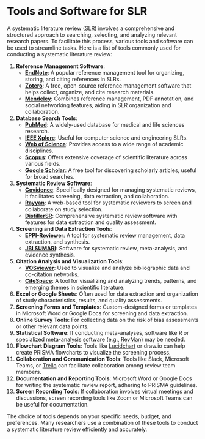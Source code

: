 # Tools and Software for SLR

A systematic literature review (SLR) involves a comprehensive and structured approach to searching, selecting, and analyzing relevant research papers. To facilitate this process, various tools and software can be used to streamline tasks. Here is a list of tools commonly used for conducting a systematic literature review:

1. **Reference Management Software**:
   * [**EndNote**](https://endnote.com/): A popular reference management tool for organizing, storing, and citing references in SLRs.
   * [**Zotero**](https://www.zotero.org/): A free, open-source reference management software that helps collect, organize, and cite research materials.
   * [**Mendeley**](https://www.mendeley.com/): Combines reference management, PDF annotation, and social networking features, aiding in SLR organization and collaboration.
2. **Database Search Tools**:
   * [**PubMed**](https://pubmed.ncbi.nlm.nih.gov/): A widely-used database for medical and life sciences research.
   * [**IEEE Xplore**](https://ieeexplore.ieee.org/Xplore/home.jsp): Useful for computer science and engineering SLRs.
   * [**Web of Science**](https://mjl.clarivate.com/home): Provides access to a wide range of academic disciplines.
   * [**Scopus**](https://www.scopus.com/home.uri): Offers extensive coverage of scientific literature across various fields.
   * [**Google Scholar**](https://scholar.google.com/): A free tool for discovering scholarly articles, useful for broad searches.
3. **Systematic Review Software**:
   * [**Covidence**](https://www.covidence.org/): Specifically designed for managing systematic reviews, it facilitates screening, data extraction, and collaboration.
   * [**Rayyan**](https://www.rayyan.ai/): A web-based tool for systematic reviewers to screen and collaborate on study selection.
   * [**DistillerSR**](https://www.distillersr.com/products/distillersr-systematic-review-software): Comprehensive systematic review software with features for data extraction and quality assessment.
4. **Screening and Data Extraction Tools**:
   * [**EPPI-Reviewer**](https://eppi.ioe.ac.uk/cms/Default.aspx?tabid=2914): A tool for systematic review management, data extraction, and synthesis.
   * [**JBI SUMARI**](https://sumari.jbi.global/): Software for systematic review, meta-analysis, and evidence synthesis.
5. **Citation Analysis and Visualization Tools**:
   * [**VOSviewer**](https://www.vosviewer.com/): Used to visualize and analyze bibliographic data and co-citation networks.
   * [**CiteSpace**](https://citespace.podia.com/): A tool for visualizing and analyzing trends, patterns, and emerging themes in scientific literature.
6. **Excel or Google Sheets**: Often used for data extraction and organization of study characteristics, results, and quality assessments.
7. **Screening Forms and Templates**: Custom-designed forms or templates in Microsoft Word or Google Docs for screening and data extraction.
8. **Online Survey Tools**: For collecting data on the risk of bias assessments or other relevant data points.
9. **Statistical Software**: If conducting meta-analyses, software like R or specialized meta-analysis software (e.g., [RevMan](https://training.cochrane.org/online-learning/core-software/revman)) may be needed.
10. **Flowchart Diagram Tools**: Tools like [Lucidchart](https://www.lucidchart.com/) or draw.io can help create PRISMA flowcharts to visualize the screening process.
11. **Collaboration and Communication Tools**: Tools like Slack, Microsoft Teams, or [Trello](https://trello.com/) can facilitate collaboration among review team members.
12. **Documentation and Reporting Tools**: Microsoft Word or Google Docs for writing the systematic review report, adhering to PRISMA guidelines.
13. **Screen Recording Tools**: If collaboration involves virtual meetings and discussions, screen recording tools like Zoom or Microsoft Teams can be useful for documentation.

The choice of tools depends on your specific needs, budget, and preferences. Many researchers use a combination of these tools to conduct a systematic literature review efficiently and accurately.
